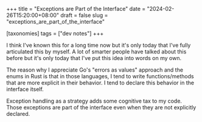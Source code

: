 +++
title = "Exceptions are Part of the Interface"
date = "2024-02-26T15:20:00+08:00"
draft = false
slug = "exceptions_are_part_of_the_interface"

[taxonomies]
tags = ["dev notes"]
+++

I think I've known this for a long time now but it's only today that I've fully articulated this by myself. A lot of smarter people have talked about this before but it's only today that I've put this idea into words on my own.

The reason why I appreciate Go's "errors as values" approach and the enums in Rust is that in those languages, I tend to write functions/methods that are more explicit in their behavior. I tend to declare this behavior in the interface itself.

Exception handling as a strategy adds some cognitive tax to my code. Those exceptions are part of the interface even when they are not explicitly declared.


